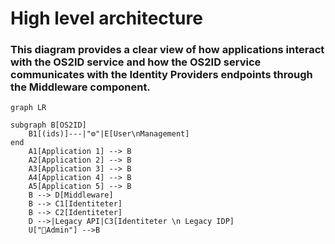 # High level architecture

### This diagram provides a clear view of how applications interact with the OS2ID service and how the OS2ID service communicates with the Identity Providers  endpoints through the Middleware component.

```mermaid
graph LR

subgraph B[OS2ID]
    B1[(ids)]---|"⚙"|E[User\nManagement]
end
    A1[Application 1] --> B
    A2[Application 2] --> B
    A3[Application 3] --> B
    A4[Application 4] --> B
    A5[Application 5] --> B
    B --> D[Middleware]
    B --> C1[Identiteter]
    B --> C2[Identiteter]
    D -->|Legacy API|C3[Identiteter \n Legacy IDP]
    U["👤Admin"] -->B
```